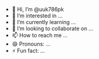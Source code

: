 - 👋 Hi, I’m @uuk786pk
- 👀 I’m interested in ...
- 🌱 I’m currently learning ...
- 💞️ I’m looking to collaborate on ...
- 📫 How to reach me ...
- 😄 Pronouns: ...
- ⚡ Fun fact: ...

<!---
uuk786pk/uuk786pk is a ✨ special ✨ repository because its `README.md` (this file) appears on your GitHub profile.
You can click the Preview link to take a look at your changes.
--->
